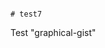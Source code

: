                                                                                                                                                                                                                                                                                                                                                                                               # test7
Test "graphical-gist"